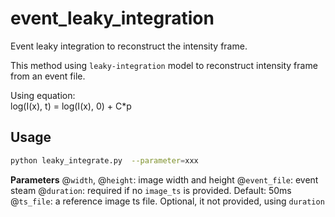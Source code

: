 # event_leaky_integration
Event leaky integration to reconstruct the intensity frame.

This method using `leaky-integration` model to reconstruct intensity frame from an event file.

Using equation:  
log(I(x), t) = log(I(x), 0) + C*p

## Usage
```bash
python leaky_integrate.py  --parameter=xxx
```

**Parameters**
@`width`, @`height`: image width and height
@`event_file`: event steam
@`duration`: required if no `image_ts` is provided. Default: 50ms
@`ts_file`: a reference image ts file. Optional, it not provided, using `duration`


